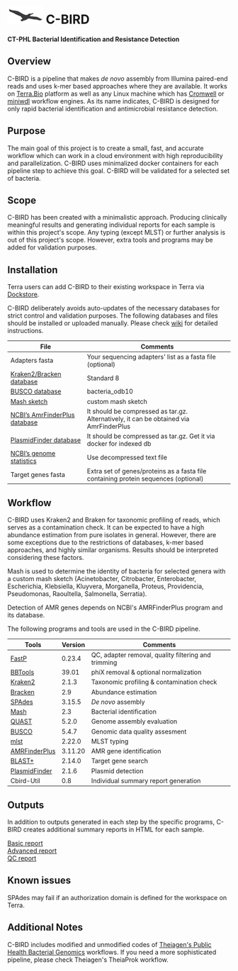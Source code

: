 # <img src="/c-bird.png" width=80>   C-BIRD  
**CT-PHL Bacterial Identification and Resistance Detection**
## Overview ##
C-BIRD is a pipeline that makes *de novo* assembly from Illumina paired-end reads and uses k-mer based approaches where they are available. It works on [Terra.Bio](https://terra.bio/) platform as well as any Linux machine which has [Cromwell](https://cromwell.readthedocs.io/en/stable/) or [miniwdl](https://miniwdl.readthedocs.io/en/latest/) workflow engines. As its name indicates, C-BIRD is designed for only rapid bacterial identification and antimicrobial resistance detection. 

## Purpose ##
The main goal of this project is to create a small, fast, and accurate workflow which can work in a cloud environment with high reproducibility and parallelization. C-BIRD uses minimalized docker containers for each pipeline step to achieve this goal. C-BIRD will be validated for a selected set of bacteria.

## Scope ##
C-BIRD has been created with a minimalistic approach. Producing clinically meaningful results and generating individual reports for each sample is within this project's scope. 
Any typing (except MLST) or further analysis is out of this project's scope. However, extra tools and programs may be added for validation purposes. 

## Installation ##
Terra users can add C-BIRD to their existing workspace in Terra via [Dockstore](https://dockstore.org/workflows/github.com/Kincekara/C-BIRD/cbird-workflow:main?tab=info).

C-BIRD deliberately avoids auto-updates of the necessary databases for strict control and validation purposes. The following databases and files should be installed or uploaded manually. Please check [wiki](https://github.com/Kincekara/C-BIRD/wiki) for detailed instructions.


| File | Comments |
| --- | --- |
| Adapters fasta | Your sequencing adapters' list as a fasta file (optional)|
| [Kraken2/Bracken database](https://benlangmead.github.io/aws-indexes/k2) | Standard 8 |
| [BUSCO database](https://busco-data.ezlab.org/v5/data/lineages/bacteria_odb10.2020-03-06.tar.gz)| bacteria_odb10 |
| [Mash sketch](https://drive.google.com/file/d/1OH5UXvNnBWWLMNsKwz3QwGFB2RML8HV_/view?usp=share_link) | custom mash sketch |
| [NCBI’s AmrFinderPlus database](https://ftp.ncbi.nlm.nih.gov/pathogen/Antimicrobial_resistance/AMRFinderPlus/database/latest/) | It should be compressed as tar.gz. Alternatively, it can be obtained via AmrFinderPlus |
| [PlasmidFinder database]( https://bitbucket.org/genomicepidemiology/plasmidfinder_db/src/master/) | It should be compressed as tar.gz. Get it via docker for indexed db |
| [NCBI’s genome statistics](https://ftp.ncbi.nlm.nih.gov/genomes/ASSEMBLY_REPORTS/species_genome_size.txt.gz) | Use decompressed text file |
| Target genes fasta | Extra set of genes/proteins as a fasta file containing protein sequences (optional) |

## Workflow ##
C-BIRD uses Kraken2 and Braken for taxonomic profiling of reads, which serves as a contamination check. It can be expected to have a high abundance estimation from pure isolates in general. However, there are some exceptions due to the restrictions of databases, k-mer based approaches, and highly similar organisms. Results should be interpreted considering these factors. 

Mash is used to determine the identity of bacteria for selected genera with a custom mash sketch (Acinetobacter, Citrobacter, Enterobacter, Escherichia, Klebsiella, Kluyvera, Morganella, Proteus, Providencia, Pseudomonas, Raoultella, Salmonella, Serratia).

Detection of AMR genes depends on NCBI's AMRFinderPlus program and its database. 

The following programs and tools are used in the C-BIRD pipeline.

| Tools | Version | Comments |
| --- | --- | --- |
| [FastP](https://github.com/OpenGene/fastp) | 0.23.4 | QC, adapter removal, quality filtering and trimming |
| [BBTools](https://jgi.doe.gov/data-and-tools/software-tools/bbtools/) | 39.01 | phiX removal & optional normalization |
| [Kraken2](https://github.com/DerrickWood/kraken2) | 2.1.3 | Taxonomic profiling & contamination check |
| [Bracken](https://github.com/jenniferlu717/Bracken) | 2.9 | Abundance estimation |
| [SPAdes](https://github.com/ablab/spades) | 3.15.5 | *De novo* assembly |
| [Mash](https://github.com/marbl/Mash) | 2.3 | Bacterial identification |
| [QUAST](https://github.com/ablab/quast) | 5.2.0 | Genome assembly evaluation |
| [BUSCO](https://gitlab.com/ezlab/busco/-/tree/master) | 5.4.7 | Genomic data quality assesment |
| [mlst](https://github.com/tseemann/mlst) | 2.22.0 | MLST typing |
| [AMRFinderPlus](https://github.com/ncbi/amr) | 3.11.20 | AMR gene identification |
| [BLAST+](https://blast.ncbi.nlm.nih.gov/doc/blast-help/downloadblastdata.html)| 2.14.0 | Target gene search |
| [PlasmidFinder](https://bitbucket.org/genomicepidemiology/plasmidfinder/src/master/) | 2.1.6 | Plasmid detection |
| Cbird-Util | 0.8 | Individual summary report generation |

## Outputs ##
In addition to outputs generated in each step by the specific programs, C-BIRD creates additional summary reports in HTML for each sample. 

[Basic report](https://htmlpreview.github.io/?https://github.com/Kincekara/C-BIRD/blob/main/files/AR_0859_basic_report.html)  
[Advanced report](https://htmlpreview.github.io/?https://github.com/Kincekara/C-BIRD/blob/main/files/AR_0859_advanced_report.html)  
[QC report](https://htmlpreview.github.io/?https://github.com/Kincekara/C-BIRD/blob/main/files/AR_0859_QC_summary.html)

## Known issues ##
SPAdes may fail if an authorization domain is defined for the workspace on Terra.

## Additional Notes ##
C-BIRD includes modified and unmodified codes of [Theiagen's Public Health Bacterial Genomics](https://github.com/theiagen/public_health_bacterial_genomics) workflows. If you need a more sophisticated pipeline, please check Theiagen's TheiaProk workflow. 


